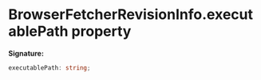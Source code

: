 # BrowserFetcherRevisionInfo.executablePath property

**Signature:**

```typescript
executablePath: string;
```

